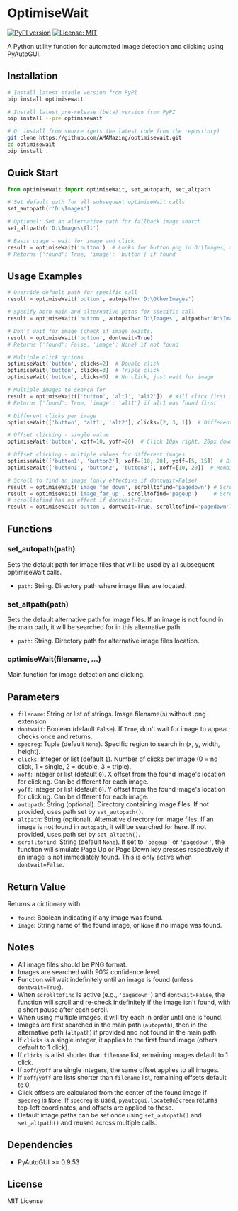 # OptimiseWait

[![PyPI version](https://badge.fury.io/py/optimisewait.svg)](https://badge.fury.io/py/optimisewait)
[![License: MIT](https://img.shields.io/badge/License-MIT-yellow.svg)](https://opensource.org/licenses/MIT)

A Python utility function for automated image detection and clicking using PyAutoGUI.

## Installation

```bash
# Install latest stable version from PyPI
pip install optimisewait

# Install latest pre-release (beta) version from PyPI
pip install --pre optimisewait

# Or install from source (gets the latest code from the repository)
git clone https://github.com/AMAMazing/optimisewait.git
cd optimisewait
pip install .
```

## Quick Start

```python
from optimisewait import optimiseWait, set_autopath, set_altpath

# Set default path for all subsequent optimiseWait calls
set_autopath(r'D:\Images')

# Optional: Set an alternative path for fallback image search
set_altpath(r'D:\Images\Alt')

# Basic usage - wait for image and click
result = optimiseWait('button')  # Looks for button.png in D:\Images, then D:\Images\Alt if not found
# Returns {'found': True, 'image': 'button'} if found
```

## Usage Examples

```python
# Override default path for specific call
result = optimiseWait('button', autopath=r'D:\OtherImages')

# Specify both main and alternative paths for specific call
result = optimiseWait('button', autopath=r'D:\Images', altpath=r'D:\Images\Alt')

# Don't wait for image (check if image exists)
result = optimiseWait('button', dontwait=True)
# Returns {'found': False, 'image': None} if not found

# Multiple click options
optimiseWait('button', clicks=2)  # Double click
optimiseWait('button', clicks=3)  # Triple click
optimiseWait('button', clicks=0)  # No click, just wait for image

# Multiple images to search for
result = optimiseWait(['button', 'alt1', 'alt2'])  # Will click first image found
# Returns {'found': True, 'image': 'alt1'} if alt1 was found first

# Different clicks per image
optimiseWait(['button', 'alt1', 'alt2'], clicks=[2, 3, 1])  # Different clicks per image

# Offset clicking - single value
optimiseWait('button', xoff=10, yoff=20)  # Click 10px right, 20px down from center

# Offset clicking - multiple values for different images
optimiseWait(['button1', 'button2'], xoff=[10, 20], yoff=[5, 15])  # Different offsets per image
optimiseWait(['button1', 'button2', 'button3'], xoff=[10, 20])  # Remaining offsets default to 0

# Scroll to find an image (only effective if dontwait=False)
result = optimiseWait('image_far_down', scrolltofind='pagedown') # Scrolls pagedown until found
result = optimiseWait('image_far_up', scrolltofind='pageup')     # Scrolls pageup until found
# scrolltofind has no effect if dontwait=True:
result = optimiseWait('button', dontwait=True, scrolltofind='pagedown') # Will not scroll
```

## Functions

### set_autopath(path)
Sets the default path for image files that will be used by all subsequent optimiseWait calls.
- `path`: String. Directory path where image files are located.

### set_altpath(path)
Sets the default alternative path for image files. If an image is not found in the main path, it will be searched for in this alternative path.
- `path`: String. Directory path for alternative image files location.

### optimiseWait(filename, ...)
Main function for image detection and clicking.

## Parameters

- `filename`: String or list of strings. Image filename(s) without .png extension
- `dontwait`: Boolean (default `False`). If `True`, don't wait for image to appear; checks once and returns.
- `specreg`: Tuple (default `None`). Specific region to search in (x, y, width, height).
- `clicks`: Integer or list (default `1`). Number of clicks per image (0 = no click, 1 = single, 2 = double, 3 = triple).
- `xoff`: Integer or list (default `0`). X offset from the found image's location for clicking. Can be different for each image.
- `yoff`: Integer or list (default `0`). Y offset from the found image's location for clicking. Can be different for each image.
- `autopath`: String (optional). Directory containing image files. If not provided, uses path set by `set_autopath()`.
- `altpath`: String (optional). Alternative directory for image files. If an image is not found in `autopath`, it will be searched for here. If not provided, uses path set by `set_altpath()`.
- `scrolltofind`: String (default `None`). If set to `'pageup'` or `'pagedown'`, the function will simulate Page Up or Page Down key presses respectively if an image is not immediately found. This is only active when `dontwait=False`.

## Return Value

Returns a dictionary with:
- `found`: Boolean indicating if any image was found.
- `image`: String name of the found image, or `None` if no image was found.

## Notes

- All image files should be PNG format.
- Images are searched with 90% confidence level.
- Function will wait indefinitely until an image is found (unless `dontwait=True`).
- When `scrolltofind` is active (e.g., `'pagedown'`) and `dontwait=False`, the function will scroll and re-check indefinitely if the image isn't found, with a short pause after each scroll.
- When using multiple images, it will try each in order until one is found.
- Images are first searched in the main path (`autopath`), then in the alternative path (`altpath`) if provided and not found in the main path.
- If `clicks` is a single integer, it applies to the first found image (others default to 1 click).
- If `clicks` is a list shorter than `filename` list, remaining images default to 1 click.
- If `xoff`/`yoff` are single integers, the same offset applies to all images.
- If `xoff`/`yoff` are lists shorter than `filename` list, remaining offsets default to 0.
- Click offsets are calculated from the center of the found image if `specreg` is `None`. If `specreg` is used, `pyautogui.locateOnScreen` returns top-left coordinates, and offsets are applied to these.
- Default image paths can be set once using `set_autopath()` and `set_altpath()` and reused across multiple calls.

## Dependencies

- PyAutoGUI >= 0.9.53

## License

MIT License